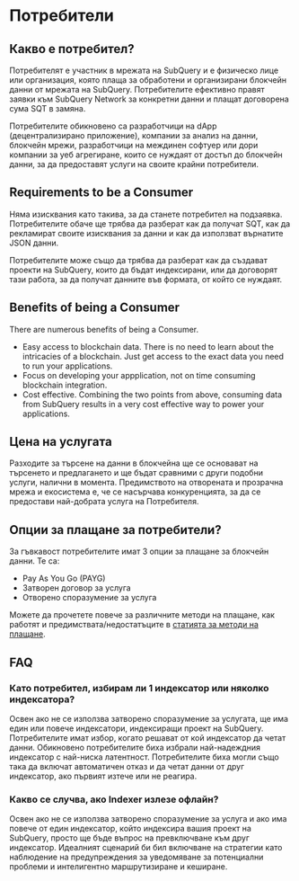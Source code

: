 # Потребители

## Какво е потребител?

Потребителят е участник в мрежата на SubQuery и е физическо лице или организация, която плаща за обработени и организирани блокчейн данни от мрежата на SubQuery. Потребителите ефективно правят заявки към SubQuery Network за конкретни данни и плащат договорена сума SQT в замяна.

Потребителите обикновено са разработчици на dApp (децентрализирано приложение), компании за анализ на данни, блокчейн мрежи, разработчици на междинен софтуер или дори компании за уеб агрегиране, които се нуждаят от достъп до блокчейн данни, за да предоставят услуги на своите крайни потребители.

## Requirements to be a Consumer

Няма изисквания като такива, за да станете потребител на подзаявка. Потребителите обаче ще трябва да разберат как да получат SQT, как да рекламират своите изисквания за данни и как да използват върнатите JSON данни.

Потребителите може също да трябва да разберат как да създават проекти на SubQuery, които да бъдат индексирани, или да договорят тази работа, за да получат данните във формата, от който се нуждаят.

## Benefits of being a Consumer

There are numerous benefits of being a Consumer.

- Easy access to blockchain data. There is no need to learn about the intricacies of a blockchain. Just get access to the exact data you need to run your applications.
- Focus on developing your appplication, not on time consuming blockchain integration.
- Cost effective. Combining the two points from above, consuming data from SubQuery results in a very cost effective way to power your applications.

## Цена на услугата

Разходите за търсене на данни в блокчейна ще се основават на търсенето и предлагането и ще бъдат сравними с други подобни услуги, налични в момента. Предимството на отворената и прозрачна мрежа и екосистема е, че се насърчава конкуренцията, за да се предостави най-добрата услуга на Потребителя.

## Опции за плащане за потребители?

За гъвкавост потребителите имат 3 опции за плащане за блокчейн данни. Те са:

- Pay As You Go (PAYG)
- Затворен договор за услуга
- Отворено споразумение за услуга

Можете да прочетете повече за различните методи на плащане, как работят и предимствата/недостатъците в [статията за методи на плащане](./payment-methods.md).

## FAQ

### Като потребител, избирам ли 1 индексатор или няколко индексатора?

Освен ако не се използва затворено споразумение за услугата, ще има един или повече индексатори, индексиращи проект на SubQuery. Потребителите имат избор, когато решават от кой индексатор да четат данни. Обикновено потребителите биха избрали най-надеждния индексатор с най-ниска латентност. Потребителите биха могли също така да включат автоматичен отказ и да четат данни от друг индексатор, ако първият изтече или не реагира.

### Какво се случва, ако Indexer излезе офлайн?

Освен ако не се използва затворено споразумение за услуга и ако има повече от един индексатор, който индексира вашия проект на SubQuery, просто ще бъде въпрос на превключване към друг индексатор. Идеалният сценарий би бил включване на стратегии като наблюдение на предупреждения за уведомяване за потенциални проблеми и интелигентно маршрутизиране и кеширане.
